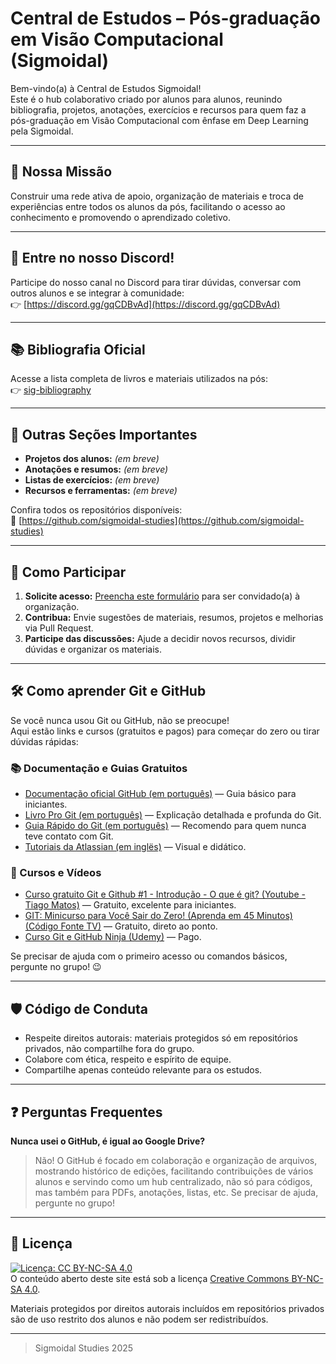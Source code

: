 # Central de Estudos – Pós-graduação em Visão Computacional (Sigmoidal)

Bem-vindo(a) à Central de Estudos Sigmoidal!  
Este é o hub colaborativo criado por alunos para alunos, reunindo bibliografia, projetos, anotações, exercícios e recursos para quem faz a pós-graduação em Visão Computacional com ênfase em Deep Learning pela Sigmoidal.

---

## 🚀 Nossa Missão

Construir uma rede ativa de apoio, organização de materiais e troca de experiências entre todos os alunos da pós, facilitando o acesso ao conhecimento e promovendo o aprendizado coletivo.

---

## 📢 Entre no nosso Discord!

Participe do nosso canal no Discord para tirar dúvidas, conversar com outros alunos e se integrar à comunidade:  
👉 [https://discord.gg/gqCDBvAd](https://discord.gg/gqCDBvAd)

---

## 📚 Bibliografia Oficial

Acesse a lista completa de livros e materiais utilizados na pós:  
👉 [sig-bibliography](https://github.com/sigmoidal-studies/sig-bibliography)

---

## 📂 Outras Seções Importantes

- **Projetos dos alunos:** _(em breve)_
- **Anotações e resumos:** _(em breve)_
- **Listas de exercícios:** _(em breve)_
- **Recursos e ferramentas:** _(em breve)_

Confira todos os repositórios disponíveis:  
🔗 [https://github.com/sigmoidal-studies](https://github.com/sigmoidal-studies)

---

## 👥 Como Participar

1. **Solicite acesso:** [Preencha este formulário](https://forms.gle/seulink) para ser convidado(a) à organização.
2. **Contribua:** Envie sugestões de materiais, resumos, projetos e melhorias via Pull Request.
3. **Participe das discussões:** Ajude a decidir novos recursos, dividir dúvidas e organizar os materiais.

---

## 🛠️ Como aprender Git e GitHub

Se você nunca usou Git ou GitHub, não se preocupe!  
Aqui estão links e cursos (gratuitos e pagos) para começar do zero ou tirar dúvidas rápidas:

### 📚 Documentação e Guias Gratuitos

- [Documentação oficial GitHub (em português)](https://docs.github.com/pt/get-started/git-basics) — Guia básico para iniciantes.
- [Livro Pro Git (em português)](https://git-scm.com/book/pt-br/v2/Come%C3%A7ando-O-B%C3%A1sico-do-Git) — Explicação detalhada e profunda do Git.
- [Guia Rápido do Git (em português)](https://rogerdudler.github.io/git-guide/index.pt_BR.html) — Recomendo para quem nunca teve contato com Git.
- [Tutoriais da Atlassian (em inglës)](https://www.atlassian.com/git/tutorials) — Visual e didático.

### 🎥 Cursos e Vídeos

- [Curso gratuito Git e Github #1 - Introdução - O que é git? (Youtube - Tiago Matos)](https://www.youtube.com/watch?v=2c7yWlpWDJM&list=PLcoYAcR89n-qbO7YAVj5S0alABLis_QVU) — Gratuito, excelente para iniciantes.
- [GIT: Minicurso para Você Sair do Zero! (Aprenda em 45 Minutos) (Código Fonte TV)](https://www.youtube.com/watch?v=ts-H3W1uLMM) — Gratuito, direto ao ponto.
- [Curso Git e GitHub Ninja (Udemy)](https://www.udemy.com/course/git-e-github-ninja/) — Pago.

Se precisar de ajuda com o primeiro acesso ou comandos básicos, pergunte no grupo! 😉

---

## 🛡️ Código de Conduta

- Respeite direitos autorais: materiais protegidos só em repositórios privados, não compartilhe fora do grupo.
- Colabore com ética, respeito e espírito de equipe.
- Compartilhe apenas conteúdo relevante para os estudos.

---

## ❓ Perguntas Frequentes

**Nunca usei o GitHub, é igual ao Google Drive?**  
> Não! O GitHub é focado em colaboração e organização de arquivos, mostrando histórico de edições, facilitando contribuições de vários alunos e servindo como um hub centralizado, não só para códigos, mas também para PDFs, anotações, listas, etc. Se precisar de ajuda, pergunte no grupo!

---

## 📜 Licença

[![Licença: CC BY-NC-SA 4.0](https://img.shields.io/badge/Licença-CC%20BY--NC--SA%204.0-blue)](https://creativecommons.org/licenses/by-nc-sa/4.0/deed.pt)  
O conteúdo aberto deste site está sob a licença [Creative Commons BY-NC-SA 4.0](https://creativecommons.org/licenses/by-nc-sa/4.0/deed.pt).

Materiais protegidos por direitos autorais incluídos em repositórios privados são de uso restrito dos alunos e não podem ser redistribuídos.

---

> Sigmoidal Studies 2025
